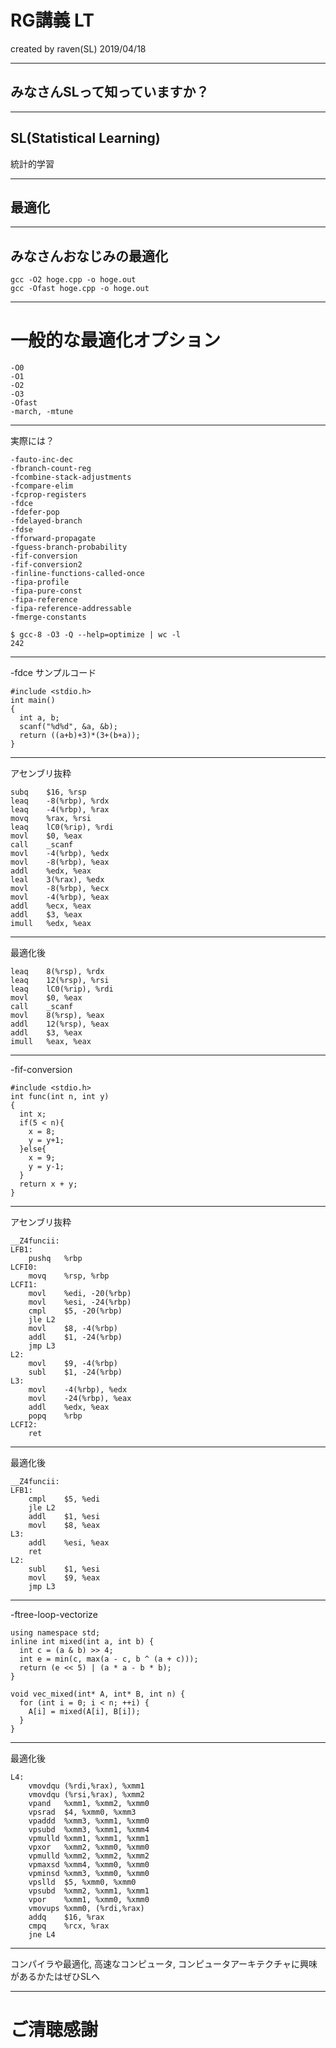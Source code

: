 # RG講義 LT

created by raven(SL)
2019/04/18


---

## みなさんSLって知っていますか？

---

## SL(Statistical Learning)

統計的学習

---

## 最適化

---

## みなさんおなじみの最適化

```
gcc -O2 hoge.cpp -o hoge.out
gcc -Ofast hoge.cpp -o hoge.out
```

---

# 一般的な最適化オプション

```
-O0
-O1
-O2
-O3
-Ofast
-march, -mtune 
```

---

実際には？

```
-fauto-inc-dec 
-fbranch-count-reg 
-fcombine-stack-adjustments 
-fcompare-elim 
-fcprop-registers 
-fdce 
-fdefer-pop 
-fdelayed-branch 
-fdse 
-fforward-propagate 
-fguess-branch-probability 
-fif-conversion 
-fif-conversion2 
-finline-functions-called-once 
-fipa-profile 
-fipa-pure-const 
-fipa-reference 
-fipa-reference-addressable 
-fmerge-constants
```

```
$ gcc-8 -O3 -Q --help=optimize | wc -l
242
```

---

-fdce
サンプルコード
```
#include <stdio.h>
int main()
{
  int a, b;
  scanf("%d%d", &a, &b);
  return ((a+b)+3)*(3+(b+a));
}
```

---

アセンブリ抜粋

```
subq	$16, %rsp
leaq	-8(%rbp), %rdx
leaq	-4(%rbp), %rax
movq	%rax, %rsi
leaq	lC0(%rip), %rdi
movl	$0, %eax
call	_scanf
movl	-4(%rbp), %edx
movl	-8(%rbp), %eax
addl	%edx, %eax
leal	3(%rax), %edx
movl	-8(%rbp), %ecx
movl	-4(%rbp), %eax
addl	%ecx, %eax
addl	$3, %eax
imull	%edx, %eax
```

---

最適化後

```
leaq	8(%rsp), %rdx
leaq	12(%rsp), %rsi
leaq	lC0(%rip), %rdi
movl	$0, %eax
call	_scanf
movl	8(%rsp), %eax
addl	12(%rsp), %eax
addl	$3, %eax
imull	%eax, %eax
```

---

-fif-conversion

```
#include <stdio.h>
int func(int n, int y)
{
  int x;
  if(5 < n){
    x = 8;
    y = y+1;
  }else{
    x = 9;
    y = y-1;
  }
  return x + y;
}
```

---

アセンブリ抜粋
```
__Z4funcii:
LFB1:
	pushq	%rbp
LCFI0:
	movq	%rsp, %rbp
LCFI1:
	movl	%edi, -20(%rbp)
	movl	%esi, -24(%rbp)
	cmpl	$5, -20(%rbp)
	jle	L2
	movl	$8, -4(%rbp)
	addl	$1, -24(%rbp)
	jmp	L3
L2:
	movl	$9, -4(%rbp)
	subl	$1, -24(%rbp)
L3:
	movl	-4(%rbp), %edx
	movl	-24(%rbp), %eax
	addl	%edx, %eax
	popq	%rbp
LCFI2:
	ret
```

---


最適化後
```
__Z4funcii:
LFB1:
	cmpl	$5, %edi
	jle	L2
	addl	$1, %esi
	movl	$8, %eax
L3:
	addl	%esi, %eax
	ret
L2:
	subl	$1, %esi
	movl	$9, %eax
	jmp	L3
```

---

-ftree-loop-vectorize

```
using namespace std;
inline int mixed(int a, int b) {
  int c = (a & b) >> 4;
  int e = min(c, max(a - c, b ^ (a + c)));
  return (e << 5) | (a * a - b * b);
}

void vec_mixed(int* A, int* B, int n) {
  for (int i = 0; i < n; ++i) {
    A[i] = mixed(A[i], B[i]);
  }
}
```

---

最適化後
```
L4:
	vmovdqu	(%rdi,%rax), %xmm1
	vmovdqu	(%rsi,%rax), %xmm2
	vpand	%xmm1, %xmm2, %xmm0
	vpsrad	$4, %xmm0, %xmm3
	vpaddd	%xmm3, %xmm1, %xmm0
	vpsubd	%xmm3, %xmm1, %xmm4
	vpmulld	%xmm1, %xmm1, %xmm1
	vpxor	%xmm2, %xmm0, %xmm0
	vpmulld	%xmm2, %xmm2, %xmm2
	vpmaxsd	%xmm4, %xmm0, %xmm0
	vpminsd	%xmm3, %xmm0, %xmm0
	vpslld	$5, %xmm0, %xmm0
	vpsubd	%xmm2, %xmm1, %xmm1
	vpor	%xmm1, %xmm0, %xmm0
	vmovups	%xmm0, (%rdi,%rax)
	addq	$16, %rax
	cmpq	%rcx, %rax
	jne	L4
```


---

コンパイラや最適化, 高速なコンピュータ, コンピュータアーキテクチャに興味があるかたはぜひSLへ

---

# ご清聴感謝
